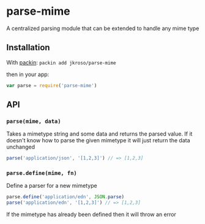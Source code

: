 
# parse-mime

A centralized parsing module that can be extended to handle any mime type

## Installation

With [packin](//github.com/jkroso/packin): `packin add jkroso/parse-mime`

then in your app:

```js
var parse = require('parse-mime')
```

## API

### `parse(mime, data)`

Takes a mimetype string and some data and returns the parsed value. If it doesn't know how to parse the given mimetype it will just return the data unchanged

```js
parse('application/json', '[1,2,3]') // => [1,2,3]
```

### `parse.define(mime, fn)`

Define a parser for a new mimetype

```js
parse.define('application/edn', JSON.parse)
parse('application/edn', '[1,2,3]') // => [1,2,3]
```

If the mimetype has already been defined then it will throw an error
